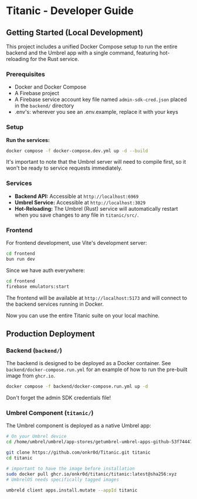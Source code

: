 # Titanic - Developer Guide

## Getting Started (Local Development)

This project includes a unified Docker Compose setup to run the entire backend and the Umbrel app with a single command, featuring hot-reloading for the Rust service.

### Prerequisites
- Docker and Docker Compose
- A Firebase project
- A Firebase service account key file named `admin-sdk-cred.json` placed in the `backend/` directory
- .env's: wherever you see an .env.example, replace it with your keys

### Setup

**Run the services:**
```bash
docker compose -f docker-compose.dev.yml up -d --build
```
It's important to note that the Umbrel server will need to compile first, so it won't be ready to service requests immediately.

### Services
- **Backend API:** Accessible at `http://localhost:6969`
- **Umbrel Service:** Accessible at `http://localhost:3029`
- **Hot-Reloading:** The Umbrel (Rust) service will automatically restart when you save changes to any file in `titanic/src/`.

### Frontend

For frontend development, use Vite's development server:
```bash
cd frontend
bun run dev
```

Since we have auth everywhere:
```bash
cd frontend
firebase emulators:start
```

The frontend will be available at `http://localhost:5173` and will connect to the backend services running in Docker.

Now you can use the entire Titanic suite on your local machine.

## Production Deployment

### Backend (`backend/`)
The backend is designed to be deployed as a Docker container. See `backend/docker-compose.run.yml` for an example of how to run the pre-built image from `ghcr.io`.

```bash
docker compose -f backend/docker-compose.run.yml up -d
```

Don't forget the admin SDK credentials file!

### Umbrel Component (`titanic/`)
The Umbrel component is deployed as a native Umbrel app:
```bash
# On your Umbrel device
cd /home/umbrel/umbrel/app-stores/getumbrel-umbrel-apps-github-53f74447

git clone https://github.com/onkr0d/Titanic.git titanic
cd titanic

# important to have the image before installation
sudo docker pull ghcr.io/onkr0d/titanic/titanic:latest@sha256:xyz
# UmbrelOS needs specifically tagged images

umbreld client apps.install.mutate --appId titanic
```